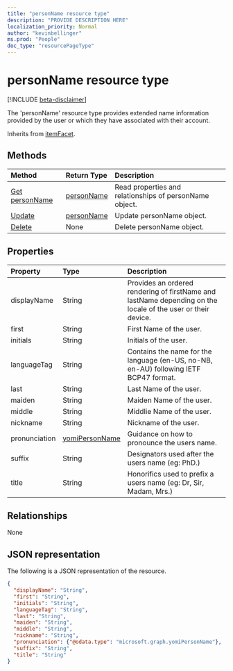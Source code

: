 ```yaml
---
title: "personName resource type"
description: "PROVIDE DESCRIPTION HERE"
localization_priority: Normal
author: "kevinbellinger"
ms.prod: "People"
doc_type: "resourcePageType"
---
```


# personName resource type

[!INCLUDE [beta-disclaimer](../../includes/beta-disclaimer.md)]

The 'personName' resource type provides extended name information provided by the user or which they have associated with their account.

Inherits from [itemFacet](itemFacet.md).

## Methods

| Method                                     | Return Type                 | Description                                             |
|:-------------------------------------------|:----------------------------|:--------------------------------------------------------|
| [Get personName](../api/personname-get.md) | [personName](personname.md) | Read properties and relationships of personName object. |
| [Update](../api/personname-update.md)      | [personName](personname.md) | Update personName object.                               |
| [Delete](../api/personname-delete.md)      | None                        | Delete personName object.                               |

## Properties

| Property     | Type                              | Description |
|:-------------|:----------------------------------|:------------|
|displayName   |String                             | Provides an ordered rendering of firstName and lastName depending on the locale of the user or their device. |
|first         |String                             | First Name of the user.                                                                                      |
|initials      |String                             | Initials of the user.                                                                                        |
|languageTag   |String                             | Contains the name for the language (en-US, no-NB, en-AU) following IETF BCP47 format.                        |
|last          |String                             | Last Name of the user.                                                                                       |
|maiden        |String                             | Maiden Name of the user.                                                                                     |
|middle        |String                             | Middlie Name of the user.                                                                                    | 
|nickname      |String                             | Nickname of the user.                                                                                        |
|pronunciation |[yomiPersonName](yomipersonname.md)| Guidance on how to pronounce the users name.                                                                 |
|suffix        |String                             | Designators used after the users name (eg: PhD.)                                                             |
|title         |String                             | Honorifics used to prefix a users name (eg: Dr, Sir, Madam, Mrs.)                                            |

## Relationships

None

## JSON representation

The following is a JSON representation of the resource.

<!-- {
  "blockType": "resource",
  "optionalProperties": [

  ],
  "@odata.type": "microsoft.graph.personName",
  "baseType": ""
}-->

```json
{
  "displayName": "String",
  "first": "String",
  "initials": "String",
  "languageTag": "String",
  "last": "String",
  "maiden": "String",
  "middle": "String",
  "nickname": "String",
  "pronunciation": {"@odata.type": "microsoft.graph.yomiPersonName"},
  "suffix": "String",
  "title": "String"
}
```

<!-- uuid: 16cd6b66-4b1a-43a1-adaf-3a886856ed98
2019-02-04 14:57:30 UTC -->
<!-- {
  "type": "#page.annotation",
  "description": "personName resource",
  "keywords": "",
  "section": "documentation",
  "tocPath": ""
}-->